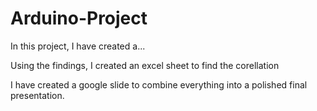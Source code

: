 # Arduino-Project
In this project, I have created a... 

Using the findings, I created an excel sheet to find the corellation

I have created a google slide to combine everything into a polished final presentation.
